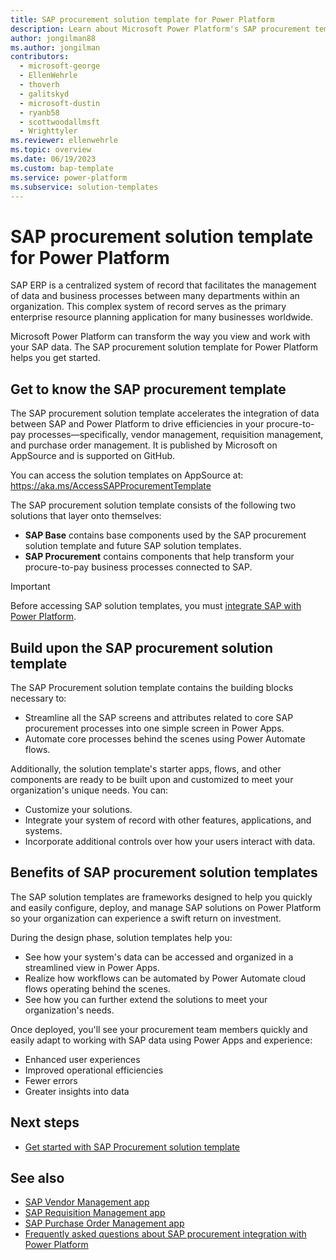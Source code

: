 ```yaml
---
title: SAP procurement solution template for Power Platform
description: Learn about Microsoft Power Platform's SAP procurement template built to work with SAP.
author: jongilman88
ms.author: jongilman
contributors:
  - microsoft-george
  - EllenWehrle
  - thoverh
  - galitskyd
  - microsoft-dustin
  - ryanb58
  - scottwoodallmsft
  - Wrighttyler
ms.reviewer: ellenwehrle
ms.topic: overview
ms.date: 06/19/2023
ms.custom: bap-template
ms.service: power-platform
ms.subservice: solution-templates
---
```

# SAP procurement solution template for Power Platform

SAP ERP is a centralized system of record that facilitates the management of data and business processes between many departments within an organization. This complex system of record serves as the primary enterprise resource planning application for many businesses worldwide.

Microsoft Power Platform can transform the way you view and work with your SAP data. The SAP procurement solution template for Power Platform helps you get started.

## Get to know the SAP procurement template

The SAP procurement solution template accelerates the integration of data between SAP and Power Platform to drive efficiencies in your procure-to-pay processes—specifically, vendor management, requisition management, and purchase order management. It is published by Microsoft on AppSource and is supported on GitHub.

You can access the solution templates on AppSource at: <https://aka.ms/AccessSAPProcurementTemplate>

The SAP procurement solution template consists of the following two solutions that layer onto themselves:

- **SAP Base** contains base components used by the SAP procurement solution template and future SAP solution templates.
- **SAP Procurement** contains components that help transform your procure-to-pay business processes connected to SAP.

> [!IMPORTANT]
> Before accessing SAP solution templates, you must [integrate SAP with Power Platform](administer/get-started.md#integrate-sap-with-power-platform).

## Build upon the SAP procurement solution template

The SAP Procurement solution template contains the building blocks necessary to:

- Streamline all the SAP screens and attributes related to core SAP procurement processes into one simple screen in Power Apps.
- Automate core processes behind the scenes using Power Automate flows.

Additionally, the solution template's starter apps, flows, and other components are ready to be built upon and customized to meet your organization's unique needs. You can:

- Customize your solutions.
- Integrate your system of record with other features, applications, and systems.
- Incorporate additional controls over how your users interact with data.

## Benefits of SAP procurement solution templates

The SAP solution templates are frameworks designed to help you quickly and easily configure, deploy, and manage SAP solutions on Power Platform so your organization can experience a swift return on investment.

During the design phase, solution templates help you:

- See how your system's data can be accessed and organized in a streamlined view in Power Apps.
- Realize how workflows can be automated by Power Automate cloud flows operating behind the scenes.
- See how you can further extend the solutions to meet your organization's needs.

Once deployed, you'll see your procurement team members quickly and easily adapt to working with SAP data using Power Apps and experience:

- Enhanced user experiences
- Improved operational efficiencies
- Fewer errors
- Greater insights into data

## Next steps

- [Get started with SAP Procurement solution template](administer/get-started.md)

## See also

- [SAP Vendor Management app](use/vendor-management.md)
- [SAP Requisition Management app](use/requisition-management.md)
- [SAP Purchase Order Management app](use/purchase-order-management.md)
- [Frequently asked questions about SAP procurement integration with Power Platform](faqs.md)
